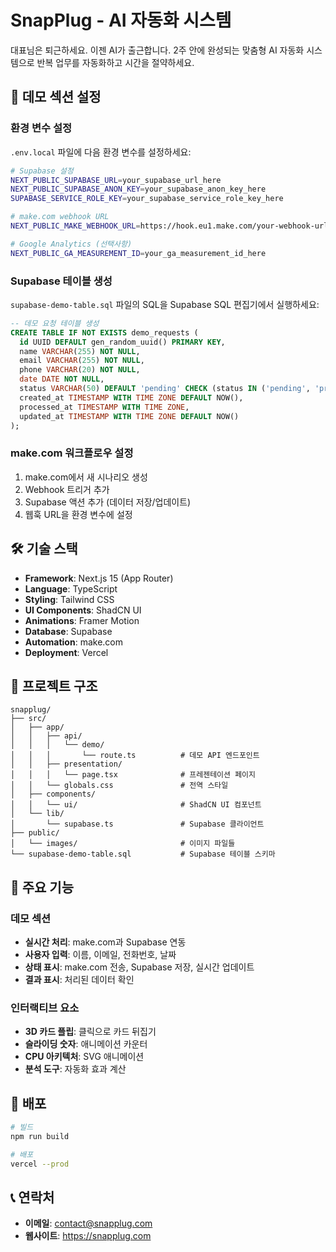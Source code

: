 # SnapPlug - AI 자동화 시스템

대표님은 퇴근하세요. 이젠 AI가 출근합니다. 2주 안에 완성되는 맞춤형 AI 자동화 시스템으로 반복 업무를 자동화하고 시간을 절약하세요.

## 🚀 데모 섹션 설정

### 환경 변수 설정

`.env.local` 파일에 다음 환경 변수를 설정하세요:

```bash
# Supabase 설정
NEXT_PUBLIC_SUPABASE_URL=your_supabase_url_here
NEXT_PUBLIC_SUPABASE_ANON_KEY=your_supabase_anon_key_here
SUPABASE_SERVICE_ROLE_KEY=your_supabase_service_role_key_here

# make.com webhook URL
NEXT_PUBLIC_MAKE_WEBHOOK_URL=https://hook.eu1.make.com/your-webhook-url-here

# Google Analytics (선택사항)
NEXT_PUBLIC_GA_MEASUREMENT_ID=your_ga_measurement_id_here
```

### Supabase 테이블 생성

`supabase-demo-table.sql` 파일의 SQL을 Supabase SQL 편집기에서 실행하세요:

```sql
-- 데모 요청 테이블 생성
CREATE TABLE IF NOT EXISTS demo_requests (
  id UUID DEFAULT gen_random_uuid() PRIMARY KEY,
  name VARCHAR(255) NOT NULL,
  email VARCHAR(255) NOT NULL,
  phone VARCHAR(20) NOT NULL,
  date DATE NOT NULL,
  status VARCHAR(50) DEFAULT 'pending' CHECK (status IN ('pending', 'processed', 'failed')),
  created_at TIMESTAMP WITH TIME ZONE DEFAULT NOW(),
  processed_at TIMESTAMP WITH TIME ZONE,
  updated_at TIMESTAMP WITH TIME ZONE DEFAULT NOW()
);
```

### make.com 워크플로우 설정

1. make.com에서 새 시나리오 생성
2. Webhook 트리거 추가
3. Supabase 액션 추가 (데이터 저장/업데이트)
4. 웹훅 URL을 환경 변수에 설정

## 🛠️ 기술 스택

- **Framework**: Next.js 15 (App Router)
- **Language**: TypeScript
- **Styling**: Tailwind CSS
- **UI Components**: ShadCN UI
- **Animations**: Framer Motion
- **Database**: Supabase
- **Automation**: make.com
- **Deployment**: Vercel

## 📁 프로젝트 구조

```
snapplug/
├── src/
│   ├── app/
│   │   ├── api/
│   │   │   └── demo/
│   │   │       └── route.ts          # 데모 API 엔드포인트
│   │   ├── presentation/
│   │   │   └── page.tsx              # 프레젠테이션 페이지
│   │   └── globals.css               # 전역 스타일
│   ├── components/
│   │   └── ui/                       # ShadCN UI 컴포넌트
│   └── lib/
│       └── supabase.ts               # Supabase 클라이언트
├── public/
│   └── images/                       # 이미지 파일들
└── supabase-demo-table.sql           # Supabase 테이블 스키마
```

## 🎯 주요 기능

### 데모 섹션
- **실시간 처리**: make.com과 Supabase 연동
- **사용자 입력**: 이름, 이메일, 전화번호, 날짜
- **상태 표시**: make.com 전송, Supabase 저장, 실시간 업데이트
- **결과 표시**: 처리된 데이터 확인

### 인터랙티브 요소
- **3D 카드 플립**: 클릭으로 카드 뒤집기
- **슬라이딩 숫자**: 애니메이션 카운터
- **CPU 아키텍처**: SVG 애니메이션
- **분석 도구**: 자동화 효과 계산

## 🚀 배포

```bash
# 빌드
npm run build

# 배포
vercel --prod
```

## 📞 연락처

- **이메일**: contact@snapplug.com
- **웹사이트**: https://snapplug.com
